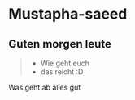 # Mustapha-saeed

## Guten morgen leute

> - Wie geht euch
> - das reicht :D

 Was geht ab alles gut 
